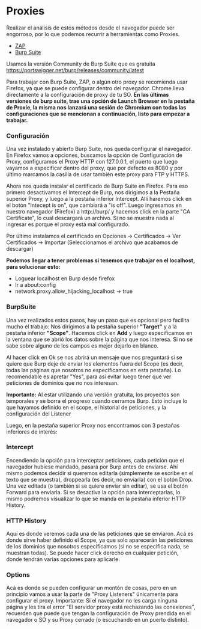 # Proxies

Realizar el análisis de estos métodos desde el navegador puede ser engorroso, por lo que podemos recurrir a herramientas como Proxies. 

* [ZAP](https://www.zaproxy.org/)
* [Burp Suite](https://portswigger.net/burp)

Usamos la versión Community de Burp Suite que es gratuita
<https://portswigger.net/burp/releases/community/latest>

Para trabajar con Burp Suite, ZAP, o algún otro proxy se recomienda usar Firefox, ya que se puede configurar dentro del navegador. Chrome lleva directamente a la configuración de proxy de tu SO. 
__En las últimas versiones de burp suite, trae una opción de Launch Browser en la pestaña de Proxie, la misma nos lanzará una sesión de Chromium con todas las configuraciones que se mencionan a continuación, listo para empezar a trabajar.__

### Configuración
Una vez instalado y abierto Burp Suite, nos queda configurar el navegador. En Firefox vamos a opciones, buscamos la opción de Configuración de Proxy, configuramos el Proxy HTTP con 127.0.0.1, el puerto que luego vayamos a especificar dentro del proxy, que por defecto es 8080 y por último marcamos la casilla de usar también este proxy para FTP y HTTPS.

Ahora nos queda instalar el certificado de Burp Suite en Firefox. Para eso primero desactivamos el Intercept de Burp, nos dirigimos a la Pestaña superior Proxy, y luego a la pestaña inferior Intercept. Allí haremos click en el botón "Intecept is on", que cambiará a "is off". Luego ingresamos en nuestro navegador (Firefox) a http://burp/ y hacemos click en la parte "CA Certificate", lo cual descargará un archivo. Si no se muestra nada al ingresar es porque el proxy está mal configurado.

Por último instalamos el certificado en Opciones →  Certificados →  Ver Certificados →  Importar (Seleccionamos el archivo que acabamos de descargar)

__Podemos llegar a tener problemas si tenemos que trabajar en el localhost, para solucionar esto:__
* Loguear localhost en Burp desde firefox
* Ir a about:config
* network.proxy.allow_hijacking_localhost → true

### BurpSuite
Una vez realizados estos pasos, hay un paso que es opcional pero facilita mucho el trabajo: Nos dirigimos a la pestaña superior __"Target"__ y a la pestaña inferior __"Scope"__. Hacemos click en __Add__ y luego especificamos en la ventana que se abrió los datos sobre la página que nos interesa. Si no se sabe sobre alguno de los campos es mejor dejarlo en blanco.

Al hacer click en Ok se nos abrirá un mensaje que nos preguntará si se quiere que Burp deje de enviar los elementos fuera del Scope (es decir, todas las páginas que nosotros no especificamos en esta pestaña). Lo recomendable es apretar "Yes", para así evitar luego tener que ver peticiones de dominios que no nos interesan.

__Importante:__ Al estar utilizando una versión gratuita, los proyectos son temporales y se borra el progreso cuando cerramos Burp. Esto incluye lo que hayamos definido en el scope, el historial de peticiones, y la configuración del Listener

Luego, en la pestaña superior Proxy nos encontramos con 3 pestañas inferiores de interés:

### Intercept
Encendiendo la opción para interceptar peticiones, cada petición que el navegador hubiese mandado, pasará por Burp antes de enviarse. Ahí mismo podemos decidir si queremos editarla (simplemente se escribe en el texto que se muestra), droppearla (es decir, no enviarla) con el botón Drop. Una vez editada (o también si se quiere enviar sin editar), se usa el botón Forward para enviarla. Si se desactiva la opción para interceptarlas, lo mismo podremos visualizar lo que se manda en la pestaña inferior HTTP History. 

### HTTP History
Aquí es donde veremos cada una de las peticiones que se enviaron. Acá es donde sirve haber definido el Scope, ya que solo aparecerán las peticiones de los dominios que nosotros especificamos (si no se especifica nada, se muestran todas). Se puede hacer click derecho en cualquier petición, donde tendrán varias opciones para aplicarle. 

### Options
Acá es donde se pueden configurar un montón de cosas, pero en un principio vamos a usar la parte de "Proxy Listeners" únicamente para configurar el proxy. Importante: Si el navegador no les carga ninguna página y les tira el error "El servidor proxy está rechazando las conexiones", recuerden que puede que tengan la configuración de Proxy prendida en el navegador o SO y su Proxy cerrado (o escuchando en un puerto distinto).

